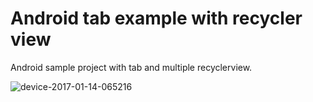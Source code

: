 # Android tab example with recycler view
Android sample project with tab and multiple recyclerview.

![device-2017-01-14-065216](https://cloud.githubusercontent.com/assets/25131434/21961738/70baa2f2-db12-11e6-9f4b-1388da73acfb.png)
